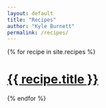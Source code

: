 ```yaml
---
layout: default
title: "Recipes"
author: "Kyle Burnett"
permalink: /recipes/
---
```


<div class="catalogue compact">
    {% for recipe in site.recipes %}
        <a href="{{ recipe.url | prepend: site.baseurl }}" class="catalogue-item">
            <div>
                <h1 class="catalogue-title">{{ recipe.title }}</h1>
                <div class="catalogue-line"></div>
            </div>
        </a>
    {% endfor %}
</div>
